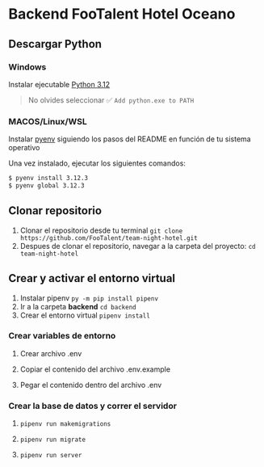 # Backend FooTalent Hotel Oceano

## Descargar Python

### Windows

Instalar ejecutable [Python 3.12](https://www.python.org/downloads/)

> No olvides seleccionar ✅ `Add python.exe to PATH`

### MACOS/Linux/WSL

Instalar [pyenv](https://github.com/pyenv/pyenv) siguiendo los pasos del README en función de tu sistema operativo

Una vez instalado, ejecutar los siguientes comandos:

```sh
$ pyenv install 3.12.3
$ pyenv global 3.12.3
```

## Clonar repositorio

1. Clonar el repositorio desde tu terminal
   `git clone https://github.com/FooTalent/team-night-hotel.git`
2. Despues de clonar el repositorio, navegar a la carpeta del proyecto:
   `cd team-night-hotel`

## Crear y activar el entorno virtual

1. Instalar pipenv
   `py -m pip install pipenv`
2. Ir a la carpeta **backend**
   `cd backend`
3. Crear el entorno virtual
   `pipenv install`

### Crear variables de entorno

1. Crear archivo .env

2. Copiar el contenido del archivo .env.example

3. Pegar el contenido dentro del archivo .env

### Crear la base de datos y correr el servidor

1. `pipenv run makemigrations`

2. `pipenv run migrate`

3. `pipenv run server`